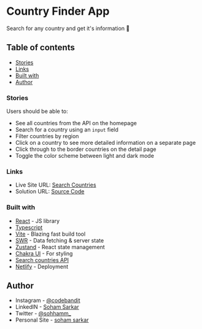 # Country Finder App

Search for any country and get it's information 🔎

## Table of contents

- [Stories](#stories)
- [Links](#links)
- [Built with](#built-with)
- [Author](#author)

### Stories

Users should be able to:

- See all countries from the API on the homepage
- Search for a country using an `input` field
- Filter countries by region
- Click on a country to see more detailed information on a separate page
- Click through to the border countries on the detail page
- Toggle the color scheme between light and dark mode

### Links

- Live Site URL: [Search Countries](https://awesome-country-finder.netlify.app)
- Solution URL: [Source Code](https://github.com/sohhamm/country-finder)

### Built with

- [React](https://reactjs.org/) - JS library
- [Typescript](https://www.typescriptlang.org/)
- [Vite](https://vitejs.dev/) - Blazing fast build tool
- [SWR](https://swr.vercel.app/) - Data fetching & server state
- [Zustand](https://zustand.surge.sh/) - React state management
- [Chakra UI](https://chakra-ui.com/) - For styling
- [Search countries API](https://restcountries.eu/)
- [Netlify](https://www.netlify.com/) - Deployment

## Author

- Instagram - [@codebandit](https://www.instagram.com/codebandit/)
- LinkedIN - [Soham Sarkar](https://www.linkedin.com/in/sohhamm/)
- Twitter - [@sohhamm\_](https://www.twitter.com/sohhamm_)
- Personal Site - [soham sarkar](https://sohamsarkar.com)

